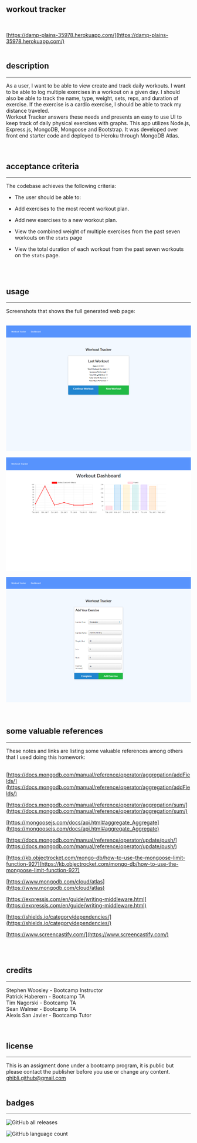 <br>

## **workout tracker**<br>
<br>

[https://damp-plains-35978.herokuapp.com/](https://damp-plains-35978.herokuapp.com/)<br>
<br>

## description

***
As a user, I want to be able to view create and track daily workouts. I want to be able to log multiple exercises in a workout on a given day. I should also be able to track the name, type, weight, sets, reps, and duration of exercise. If the exercise is a cardio exercise, I should be able to track my distance traveled.<br>
Workout Tracker answers these needs and presents an easy to use UI to keep track of daily physical exercises with graphs. This app utilizes Node.js, Express.js, MongoDB, Mongoose and Bootstrap. It was developed over front end starter code and deployed to Heroku through MongoDB Atlas.  
<br>
<br>

## acceptance criteria

***

The codebase achieves the following criteria:<br>

* The user should be able to:<br>

* Add exercises to the most recent workout plan.<br>

* Add new exercises to a new workout plan.<br>

* View the combined weight of multiple exercises from the past seven workouts on the `stats` page<br>

* View the total duration of each workout from the past seven workouts on the `stats` page.<br>
<br>
<br>

## usage

***

Screenshots that shows the full generated web page:<br>
<br>

![alt text](public/images/scrshot-home.png)
<br>

![alt text](public/images/scrshot-dashboard.png)
<br>

![alt text](public/images/scrshot-exercise.png)
<br>
<br>
<br>

## some valuable references

***

These notes and links are listing some valuable references among others that I used doing this homework:<br>
<br>

[https://docs.mongodb.com/manual/reference/operator/aggregation/addFields/](https://docs.mongodb.com/manual/reference/operator/aggregation/addFields/)

[https://docs.mongodb.com/manual/reference/operator/aggregation/sum/](https://docs.mongodb.com/manual/reference/operator/aggregation/sum/)

[https://mongoosejs.com/docs/api.html#aggregate_Aggregate](https://mongoosejs.com/docs/api.html#aggregate_Aggregate)

[https://docs.mongodb.com/manual/reference/operator/update/push/](https://docs.mongodb.com/manual/reference/operator/update/push/)

[https://kb.objectrocket.com/mongo-db/how-to-use-the-mongoose-limit-function-927](https://kb.objectrocket.com/mongo-db/how-to-use-the-mongoose-limit-function-927)

[https://www.mongodb.com/cloud/atlas](https://www.mongodb.com/cloud/atlas)

[https://expressjs.com/en/guide/writing-middleware.html](https://expressjs.com/en/guide/writing-middleware.html)

[https://shields.io/category/dependencies/](https://shields.io/category/dependencies/)

[https://www.screencastify.com/](https://www.screencastify.com/)

<br>
<br>

## credits

***

Stephen Woosley - Bootcamp Instructor<br>
Patrick Haberern - Bootcamp TA<br>
Tim Nagorski - Bootcamp TA<br>
Sean Walmer - Bootcamp TA<br>
Alexis San Javier - Bootcamp Tutor<br>
<br>
<br>

## license

***

This is an assigment done under a bootcamp program, it is public but please contact the publisher before you use or
change any content.<br>
ghibli.github@gmail.com
<br>
<br>

## badges

***

![GitHub all releases](https://img.shields.io/github/downloads/AranATA/tech-blog/total)

![GitHub language count](https://img.shields.io/github/languages/count/AranATA/tech-blog)
<br>
<br>
